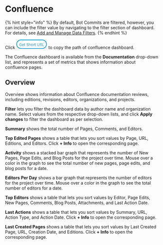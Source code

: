 # Confluence

{% hint style="info" %}
By default, Bot Commits are filtered, however, you can include the filter value by navigating to the filter section of dashboard. For details, see [Add and Manage Data Filters](../../filter-data/add-and-manage-data-filters.md).
{% endhint %}

Click ![](<../../../../.gitbook/assets/get short url (1).png>) to copy the path of confluence dashboard.

The Confluence dashboard is available from the **Documentation** drop-down list, and represents a set of metrics that shows information about confluence pages.

## Overview <a href="#confluence-confluence-greater-than-overview" id="confluence-confluence-greater-than-overview"></a>

Overview shows information about Confluence documentation reviews, including editions, revisions, editors, organizations, and projects.

**Filter** lets you filter the dashboard data by author name and organization name. Select values from the respective drop-down lists, and click **Apply changes** to filter the dashboard as per selection.

**Summary** shows the total number of Pages, Comments, and Editors.

**Top Edited Pages** shows a table that lets you sort values by Page, URL, Editions, and Editors. Click **+ Info** to open the corresponding page.

**Activity** shows a stacked bar graph that represents the number of New Pages, Page Edits, and Blog Posts for the project over time. Mouse over a color in the graph to see the total number of new pages, page edits, and blog posts for a date.

**Editors** **Per Day** shows a bar graph that represents the number of editors for the project over time. Mouse over a color in the graph to see the total number of editors for a date.

**Top Editors** shows a table that lets you sort values by Editor, Page Edits, New Pages, Comments, Blog Posts, Attachments, and Last Action Date.

**Last Actions** shows a table that lets you sort values by Summary, URL, Action Type, and Action Date. Click **+ Info** to open the corresponding page.

**Last Created Pages** shows a table that lets you sort values by Last Created Page, URL, Creation Date, and Editions. Click **+ Info** to open the corresponding page.
